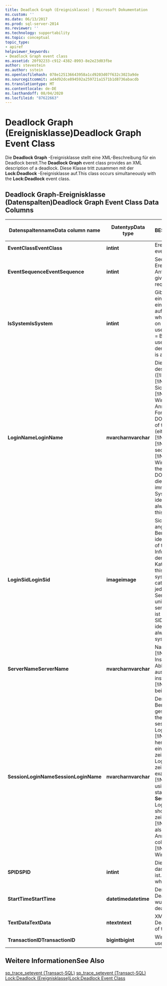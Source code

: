 ```yaml
---
title: Deadlock Graph (Ereignisklasse) | Microsoft Dokumentation
ms.custom: ''
ms.date: 06/13/2017
ms.prod: sql-server-2014
ms.reviewer: ''
ms.technology: supportability
ms.topic: conceptual
topic_type:
- apiref
helpviewer_keywords:
- Deadlock Graph event class
ms.assetid: 20f92233-c912-4382-8993-8e2e23d03fbe
author: stevestein
ms.author: sstein
ms.openlocfilehash: 078e125136643958a1cd9203d07f632c3023a9de
ms.sourcegitcommit: ad4d92dce894592a259721a1571b1d8736abacdb
ms.translationtype: MT
ms.contentlocale: de-DE
ms.lasthandoff: 08/04/2020
ms.locfileid: "87622663"
---
```

# <a name="deadlock-graph-event-class"></a><span data-ttu-id="fc22f-102">Deadlock Graph (Ereignisklasse)</span><span class="sxs-lookup"><span data-stu-id="fc22f-102">Deadlock Graph Event Class</span></span>
  <span data-ttu-id="fc22f-103">Die **Deadlock Graph** -Ereignisklasse stellt eine XML-Beschreibung für ein Deadlock bereit.</span><span class="sxs-lookup"><span data-stu-id="fc22f-103">The **Deadlock Graph** event class provides an XML description of a deadlock.</span></span> <span data-ttu-id="fc22f-104">Diese Klasse tritt zusammen mit der **Lock:Deadlock** -Ereignisklasse auf.</span><span class="sxs-lookup"><span data-stu-id="fc22f-104">This class occurs simultaneously with the **Lock:Deadlock** event class.</span></span>  
  
## <a name="deadlock-graph-event-class-data-columns"></a><span data-ttu-id="fc22f-105">Deadlock Graph-Ereignisklasse (Datenspalten)</span><span class="sxs-lookup"><span data-stu-id="fc22f-105">Deadlock Graph Event Class Data Columns</span></span>  
  
|<span data-ttu-id="fc22f-106">Datenspaltenname</span><span class="sxs-lookup"><span data-stu-id="fc22f-106">Data column name</span></span>|<span data-ttu-id="fc22f-107">Datentyp</span><span class="sxs-lookup"><span data-stu-id="fc22f-107">Data type</span></span>|<span data-ttu-id="fc22f-108">BESCHREIBUNG</span><span class="sxs-lookup"><span data-stu-id="fc22f-108">Description</span></span>|<span data-ttu-id="fc22f-109">Column ID</span><span class="sxs-lookup"><span data-stu-id="fc22f-109">Column ID</span></span>|<span data-ttu-id="fc22f-110">Filterbar</span><span class="sxs-lookup"><span data-stu-id="fc22f-110">Filterable</span></span>|  
|----------------------|---------------|-----------------|---------------|----------------|  
|<span data-ttu-id="fc22f-111">**EventClass**</span><span class="sxs-lookup"><span data-stu-id="fc22f-111">**EventClass**</span></span>|<span data-ttu-id="fc22f-112">**int**</span><span class="sxs-lookup"><span data-stu-id="fc22f-112">**int**</span></span>|<span data-ttu-id="fc22f-113">Ereignistyp = 148.</span><span class="sxs-lookup"><span data-stu-id="fc22f-113">Type of event = 148.</span></span>|<span data-ttu-id="fc22f-114">27</span><span class="sxs-lookup"><span data-stu-id="fc22f-114">27</span></span>|<span data-ttu-id="fc22f-115">Nein</span><span class="sxs-lookup"><span data-stu-id="fc22f-115">No</span></span>|  
|<span data-ttu-id="fc22f-116">**EventSequence**</span><span class="sxs-lookup"><span data-stu-id="fc22f-116">**EventSequence**</span></span>|<span data-ttu-id="fc22f-117">**int**</span><span class="sxs-lookup"><span data-stu-id="fc22f-117">**int**</span></span>|<span data-ttu-id="fc22f-118">Sequenz eines bestimmten Ereignisses innerhalb der Anforderung.</span><span class="sxs-lookup"><span data-stu-id="fc22f-118">Sequence of a given event within the request.</span></span>|<span data-ttu-id="fc22f-119">51</span><span class="sxs-lookup"><span data-stu-id="fc22f-119">51</span></span>|<span data-ttu-id="fc22f-120">Nein</span><span class="sxs-lookup"><span data-stu-id="fc22f-120">No</span></span>|  
|<span data-ttu-id="fc22f-121">**IsSystem**</span><span class="sxs-lookup"><span data-stu-id="fc22f-121">**IsSystem**</span></span>|<span data-ttu-id="fc22f-122">**int**</span><span class="sxs-lookup"><span data-stu-id="fc22f-122">**int**</span></span>|<span data-ttu-id="fc22f-123">Gibt an, ob das Ereignis bei einem Systemprozess oder einem Benutzerprozess aufgetreten ist.</span><span class="sxs-lookup"><span data-stu-id="fc22f-123">Indicates whether the event occurred on a system process or a user process.</span></span> <span data-ttu-id="fc22f-124">1 = System, 0 = Benutzer.</span><span class="sxs-lookup"><span data-stu-id="fc22f-124">1 = system, 0 = user.</span></span> <span data-ttu-id="fc22f-125">Bei diesem Ereignis ist der Wert immer 1.</span><span class="sxs-lookup"><span data-stu-id="fc22f-125">This value is always 1 for this event.</span></span>|<span data-ttu-id="fc22f-126">60</span><span class="sxs-lookup"><span data-stu-id="fc22f-126">60</span></span>|<span data-ttu-id="fc22f-127">Ja</span><span class="sxs-lookup"><span data-stu-id="fc22f-127">Yes</span></span>|  
|<span data-ttu-id="fc22f-128">**LoginName**</span><span class="sxs-lookup"><span data-stu-id="fc22f-128">**LoginName**</span></span>|<span data-ttu-id="fc22f-129">**nvarchar**</span><span class="sxs-lookup"><span data-stu-id="fc22f-129">**nvarchar**</span></span>|<span data-ttu-id="fc22f-130">Dies ist der Anmeldename des Benutzers ([!INCLUDE[msCoName](../../includes/msconame-md.md)] [!INCLUDE[ssNoVersion](../../includes/ssnoversion-md.md)]-Sicherheitsanmeldung oder [!INCLUDE[msCoName](../../includes/msconame-md.md)] Windows-Anmeldeinformationen im Format DOMAIN\username).</span><span class="sxs-lookup"><span data-stu-id="fc22f-130">Name of the login of the user (either the [!INCLUDE[msCoName](../../includes/msconame-md.md)] [!INCLUDE[ssNoVersion](../../includes/ssnoversion-md.md)] security login or the [!INCLUDE[msCoName](../../includes/msconame-md.md)] Windows login credentials in the form of DOMAIN\username).</span></span> <span data-ttu-id="fc22f-131">Bei diesem Ereignis ist der Wert immer mit dem Systembenutzer identisch.</span><span class="sxs-lookup"><span data-stu-id="fc22f-131">This value is always the system user for this event.</span></span>|<span data-ttu-id="fc22f-132">11</span><span class="sxs-lookup"><span data-stu-id="fc22f-132">11</span></span>|<span data-ttu-id="fc22f-133">Ja</span><span class="sxs-lookup"><span data-stu-id="fc22f-133">Yes</span></span>|  
|<span data-ttu-id="fc22f-134">**LoginSid**</span><span class="sxs-lookup"><span data-stu-id="fc22f-134">**LoginSid**</span></span>|<span data-ttu-id="fc22f-135">**image**</span><span class="sxs-lookup"><span data-stu-id="fc22f-135">**image**</span></span>|<span data-ttu-id="fc22f-136">Sicherheits-ID (SID) des angemeldeten Benutzers.</span><span class="sxs-lookup"><span data-stu-id="fc22f-136">Security identification number (SID) of the logged-in user.</span></span> <span data-ttu-id="fc22f-137">Diese Informationen finden Sie in der sys.server_principals-Katalogsicht.</span><span class="sxs-lookup"><span data-stu-id="fc22f-137">You can find this information in the sys.server_principals catalog view.</span></span> <span data-ttu-id="fc22f-138">Die SID ist für jede Anmeldung beim Server eindeutig.</span><span class="sxs-lookup"><span data-stu-id="fc22f-138">Each SID is unique for each login in the server.</span></span> <span data-ttu-id="fc22f-139">Bei diesem Ereignis ist der Wert immer mit der SID des Systembenutzers identisch.</span><span class="sxs-lookup"><span data-stu-id="fc22f-139">This value is always the SID of the system user for this event.</span></span>|<span data-ttu-id="fc22f-140">41</span><span class="sxs-lookup"><span data-stu-id="fc22f-140">41</span></span>|<span data-ttu-id="fc22f-141">Ja</span><span class="sxs-lookup"><span data-stu-id="fc22f-141">Yes</span></span>|  
|<span data-ttu-id="fc22f-142">**ServerName**</span><span class="sxs-lookup"><span data-stu-id="fc22f-142">**ServerName**</span></span>|<span data-ttu-id="fc22f-143">**nvarchar**</span><span class="sxs-lookup"><span data-stu-id="fc22f-143">**nvarchar**</span></span>|<span data-ttu-id="fc22f-144">Name der [!INCLUDE[ssNoVersion](../../includes/ssnoversion-md.md)] -Instanz, für die eine Ablaufverfolgung ausgeführt wird.</span><span class="sxs-lookup"><span data-stu-id="fc22f-144">Name of the instance of [!INCLUDE[ssNoVersion](../../includes/ssnoversion-md.md)] being traced.</span></span>|<span data-ttu-id="fc22f-145">26</span><span class="sxs-lookup"><span data-stu-id="fc22f-145">26</span></span>|<span data-ttu-id="fc22f-146">Nein</span><span class="sxs-lookup"><span data-stu-id="fc22f-146">No</span></span>|  
|<span data-ttu-id="fc22f-147">**SessionLoginName**</span><span class="sxs-lookup"><span data-stu-id="fc22f-147">**SessionLoginName**</span></span>|<span data-ttu-id="fc22f-148">**nvarchar**</span><span class="sxs-lookup"><span data-stu-id="fc22f-148">**nvarchar**</span></span>|<span data-ttu-id="fc22f-149">Der Anmeldename des Benutzers, der die Sitzung gestartet hat.</span><span class="sxs-lookup"><span data-stu-id="fc22f-149">Login name of the user who originated the session.</span></span> <span data-ttu-id="fc22f-150">Wenn Sie z. B. mit Login1 eine Verbindung zu [!INCLUDE[ssNoVersion](../../includes/ssnoversion-md.md)] herstellen und mit Login2 eine Anweisung ausführen, zeigt **SessionLoginName** Login1 an, und **LoginName** zeigt Login2 an.</span><span class="sxs-lookup"><span data-stu-id="fc22f-150">For example, if you connect to [!INCLUDE[ssNoVersion](../../includes/ssnoversion-md.md)] using Login1 and execute a statement as Login2, **SessionLoginName** shows Login1 and **LoginName** shows Login2.</span></span> <span data-ttu-id="fc22f-151">Diese Spalte zeigt sowohl den [!INCLUDE[ssNoVersion](../../includes/ssnoversion-md.md)] - als auch den Windows-Anmeldenamen an.</span><span class="sxs-lookup"><span data-stu-id="fc22f-151">This column displays both [!INCLUDE[ssNoVersion](../../includes/ssnoversion-md.md)] and Windows logins.</span></span>|<span data-ttu-id="fc22f-152">64</span><span class="sxs-lookup"><span data-stu-id="fc22f-152">64</span></span>|<span data-ttu-id="fc22f-153">Ja</span><span class="sxs-lookup"><span data-stu-id="fc22f-153">Yes</span></span>|  
|<span data-ttu-id="fc22f-154">**SPID**</span><span class="sxs-lookup"><span data-stu-id="fc22f-154">**SPID**</span></span>|<span data-ttu-id="fc22f-155">**int**</span><span class="sxs-lookup"><span data-stu-id="fc22f-155">**int**</span></span>|<span data-ttu-id="fc22f-156">Die ID der Sitzung, in der das Ereignis aufgetreten ist.</span><span class="sxs-lookup"><span data-stu-id="fc22f-156">ID of the session on which the event occurred.</span></span>|<span data-ttu-id="fc22f-157">12</span><span class="sxs-lookup"><span data-stu-id="fc22f-157">12</span></span>|<span data-ttu-id="fc22f-158">Ja</span><span class="sxs-lookup"><span data-stu-id="fc22f-158">Yes</span></span>|  
|<span data-ttu-id="fc22f-159">**StartTime**</span><span class="sxs-lookup"><span data-stu-id="fc22f-159">**StartTime**</span></span>|<span data-ttu-id="fc22f-160">**datetime**</span><span class="sxs-lookup"><span data-stu-id="fc22f-160">**datetime**</span></span>|<span data-ttu-id="fc22f-161">Der Zeitpunkt, an dem der Deadlock entdeckt wurde.</span><span class="sxs-lookup"><span data-stu-id="fc22f-161">Time at which the deadlock was detected.</span></span>|<span data-ttu-id="fc22f-162">14</span><span class="sxs-lookup"><span data-stu-id="fc22f-162">14</span></span>|<span data-ttu-id="fc22f-163">Ja</span><span class="sxs-lookup"><span data-stu-id="fc22f-163">Yes</span></span>|  
|<span data-ttu-id="fc22f-164">**TextData**</span><span class="sxs-lookup"><span data-stu-id="fc22f-164">**TextData**</span></span>|<span data-ttu-id="fc22f-165">**ntext**</span><span class="sxs-lookup"><span data-stu-id="fc22f-165">**ntext**</span></span>|<span data-ttu-id="fc22f-166">XML-Beschreibung des Deadlocks.</span><span class="sxs-lookup"><span data-stu-id="fc22f-166">XML description of the deadlock.</span></span>|<span data-ttu-id="fc22f-167">1</span><span class="sxs-lookup"><span data-stu-id="fc22f-167">1</span></span>|<span data-ttu-id="fc22f-168">Ja</span><span class="sxs-lookup"><span data-stu-id="fc22f-168">Yes</span></span>|  
|<span data-ttu-id="fc22f-169">**TransactionID**</span><span class="sxs-lookup"><span data-stu-id="fc22f-169">**TransactionID**</span></span>|<span data-ttu-id="fc22f-170">**bigint**</span><span class="sxs-lookup"><span data-stu-id="fc22f-170">**bigint**</span></span>|<span data-ttu-id="fc22f-171">Wird nicht verwendet.</span><span class="sxs-lookup"><span data-stu-id="fc22f-171">Not used.</span></span>|<span data-ttu-id="fc22f-172">4</span><span class="sxs-lookup"><span data-stu-id="fc22f-172">4</span></span>|<span data-ttu-id="fc22f-173">Ja</span><span class="sxs-lookup"><span data-stu-id="fc22f-173">Yes</span></span>|  
  
## <a name="see-also"></a><span data-ttu-id="fc22f-174">Weitere Informationen</span><span class="sxs-lookup"><span data-stu-id="fc22f-174">See Also</span></span>  
 <span data-ttu-id="fc22f-175">[sp_trace_setevent &#40;Transact-SQL&#41;](/sql/relational-databases/system-stored-procedures/sp-trace-setevent-transact-sql) </span><span class="sxs-lookup"><span data-stu-id="fc22f-175">[sp_trace_setevent &#40;Transact-SQL&#41;](/sql/relational-databases/system-stored-procedures/sp-trace-setevent-transact-sql) </span></span>  
 [<span data-ttu-id="fc22f-176">Lock:Deadlock (Ereignisklasse)</span><span class="sxs-lookup"><span data-stu-id="fc22f-176">Lock:Deadlock Event Class</span></span>](lock-deadlock-event-class.md)  
  
  
